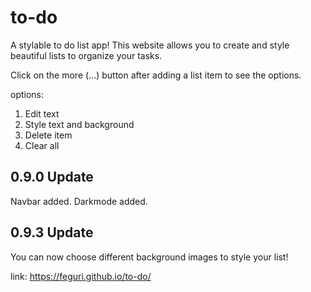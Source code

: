 # to-do
A stylable to do list app!
This website allows you to create and style beautiful lists to organize your tasks.

Click on the more (...) button after adding a list item to see the options.

options:

1. Edit text
2. Style text and background
3. Delete item
4. Clear all

0.9.0 Update
-
Navbar added. Darkmode added.

0.9.3 Update
-
You can now choose different background images to style your list!

link: https://feguri.github.io/to-do/
